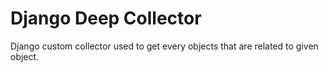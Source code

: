 # Django Deep Collector
Django custom collector used to get every objects that are related to given object.

